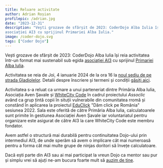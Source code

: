 ```yaml
---
title: Reluare activitate
author: Adrian Roșian
profilepic: /adrian.jpg
date: "2023-12-31"
description: "Vești grozave de sfârșit de 2023: CoderDojo Alba Iulia își reia activitatea într-un format mai sustenabil sub egida
asociației AI3 cu sprijinul Primariei Alba Iulia."
image: /coder-dojo.svg
tags: ["Coder Dojo"]
---
```


Vești grozave de sfârșit de 2023: CoderDojo Alba Iulia își reia activitatea într-un format mai sustenabil sub egida
[asociației AI3](https://ai3.ro) cu sprijinul [Primariei Alba Iulia](https://www.apulum.ro).

Activitatea se reia de Joi, 4 ianuarie 2024 de la ora 16 la [noul sediu de pe strada Gladiolelor](https://maps.app.goo.gl/rguUaLxb9ctmKuMg6). Detalii despre înscriere
și termeni și condiții [găsiți aici](/despre).

Activitatea s-a reluat ca urmare a unui parteneriat dintre Primăria Alba Iulia, Asociația Aven Şavale și [WhiteCity Code](https://whitecitycode.com) în cadrul proiectului *Assoclic* având ca grup țintă copii în situții vulnerabile din comunitatea rromă și constând în aplicarea la
proiectul [EduClick](https://www.educlick.ro/despre-educlick) "Dăm click pe România" sesiunea 2022. Sala este oferită de către Primăria Alba Iulia,  calculatoarele sunt primite în gestiunea Asociației Aven Șavale iar voluntariatul pentru organizare este asigurat de către AI3 la care WhiteCity Code este membru fondator.

Avem astfel o structură mai durabilă pentru continuitatea Dojo-ului prin intermediul AI3, de unde sperăm să avem o implicare cât mai numeroasă pentru a forma cât
mai multe grupe de ninjas doritori să învețe calculatoare.

Dacă ești parte din AI3 sau ai mai participat la vreun Dojo ca mentor sau pur și simplu vrei să ajuți ne-am bucura foarte mult să [auzim de tine](https://coderdojo.ai3.ro/despre).
